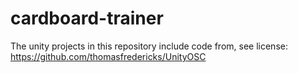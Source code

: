 # cardboard-trainer





The unity projects in this repository include code from, see license:
https://github.com/thomasfredericks/UnityOSC